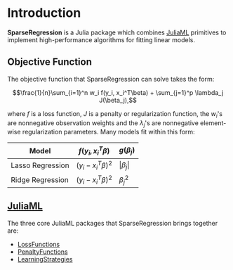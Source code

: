 # Introduction

**SparseRegression** is a Julia package which combines [JuliaML](https://github.com/JuliaML) primitives to implement high-performance algorithms for fitting linear models.

## Objective Function

The objective function that SparseRegression can solve takes the form:

```math
\frac{1}{n}\sum_{i=1}^n w_i f(y_i, x_i^T\beta) + \sum_{j=1}^p \lambda_j J(\beta_j),
```

where $f$ is a loss function, $J$ is a penalty or regularization function, the $w_i$'s are nonnegative observation weights and the $\lambda_j$'s are nonnegative element-wise regularization parameters.  Many models fit within this form:

| Model            | $f(y_i, x_i^T\beta)$   | $g(\beta_j)$  |
|------------------|------------------------|---------------|
| Lasso Regression | $(y_i - x_i^T\beta)^2$ | $\|\beta_j\|$ |
| Ridge Regression | $(y_i - x_i^T\beta)^2$ | $\beta_j^2$   |

## [JuliaML](https://github.com/JuliaML)

The three core JuliaML packages that SparseRegression brings together are:

- [LossFunctions](https://github.com/JuliaML/LossFunctions.jl)
- [PenaltyFunctions](https://github.com/JuliaML/PenaltyFunctions.jl)
- [LearningStrategies](https://github.com/JuliaML/LearningStrategies.jl)
